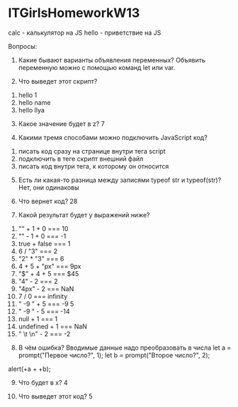 # ITGirlsHomeworkW13
calc - калькулятор на JS
hello - приветствие на JS

Вопросы:
1. Какие бывают варианты объявления переменных?
Объявить переменную можно с помощью команд let или var.

2. Что выведет этот скрипт?
1) hello 1
2) hello name
3) hello Ilya

3. Какое значение будет в z?
7

4. Какими тремя способами можно подключить JavaScript код?
1) писать код сразу на странице внутри тега script
2) подключить в теге скрипт внешний файл
3) писать код внутри тега, к которому он относится

5. Есть ли какая-то разница между записями typeof str и typeof(str)?
Нет, они одинаковы

6. Что вернет код? 
28

7. Какой результат будет у выражений ниже?
1) "" + 1 + 0 === 10
2) "" - 1 + 0 === -1
3) true + false === 1
4) 6 / "3" === 2
5) "2" * "3" === 6
6) 4 + 5 + "px" === 9px
7) "$" + 4 + 5 === $45
8) "4" - 2 === 2
9) "4px" - 2 === NaN
10) 7 / 0 === infinity
11) "  -9  " + 5 === -9 5
12) "  -9  " - 5 === -14
13) null + 1 === 1
14) undefined + 1 === NaN
15) " \t \n" - 2 === -2

8. В чём ошибка?
Вводимые данные надо преобразовать в числа
let a = prompt("Первое число?", 1);
let b = prompt("Второе число?", 2);

alert(+a + +b);

9. Что будет в x?
4

10. Что выведет этот код?
5
